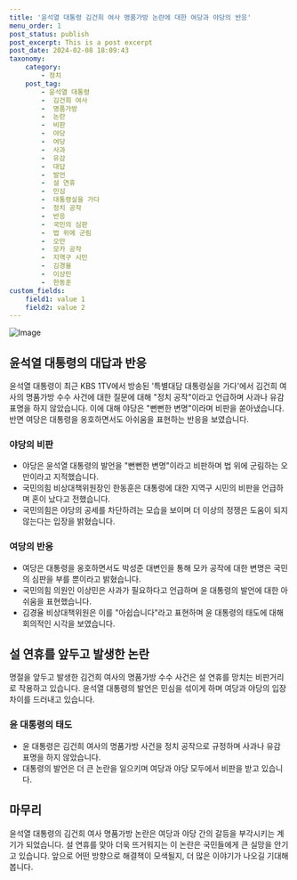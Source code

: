 ```yaml
---
title: '윤석열 대통령 김건희 여사 명품가방 논란에 대한 여당과 야당의 반응'
menu_order: 1
post_status: publish
post_excerpt: This is a post excerpt
post_date: 2024-02-08 18:09:43
taxonomy:
    category:
        - 정치
    post_tag:
        - 윤석열 대통령
        -  김건희 여사
        -  명품가방
        -  논란
        -  비판
        -  야당
        -  여당
        -  사과
        -  유감
        -  대답
        -  발언
        -  설 연휴
        -  민심
        -  대통령실을 가다
        -  정치 공작
        -  반응
        -  국민의 심판
        -  법 위에 군림
        -  오만
        -  모카 공작
        -  지역구 시민
        -  김경율
        -  이상민
        -  한동훈
custom_fields:
    field1: value 1
    field2: value 2
---
```


![Image](https://imgnews.pstatic.net/image/032/2024/02/08/0003278166_001_20240208155401080.jpeg?type=w647)

## 윤석열 대통령의 대답과 반응
윤석열 대통령이 최근 KBS 1TV에서 방송된 '특별대담 대통령실을 가다'에서 김건희 여사의 명품가방 수수 사건에 대한 질문에 대해 "정치 공작"이라고 언급하며 사과나 유감 표명을 하지 않았습니다. 이에 대해 야당은 "뻔뻔한 변명"이라며 비판을 쏟아냈습니다. 반면 여당은 대통령을 옹호하면서도 아쉬움을 표현하는 반응을 보였습니다.
### 야당의 비판
- 야당은 윤석열 대통령의 발언을 "뻔뻔한 변명"이라고 비판하며 법 위에 군림하는 오만이라고 지적했습니다.
- 국민의힘 비상대책위원장인 한동훈은 대통령에 대한 지역구 시민의 비판을 언급하며 혼이 났다고 전했습니다.
- 국민의힘은 야당의 공세를 차단하려는 모습을 보이며 더 이상의 정쟁은 도움이 되지 않는다는 입장을 밝혔습니다.
### 여당의 반응
- 여당은 대통령을 옹호하면서도 박성준 대변인을 통해 모카 공작에 대한 변명은 국민의 심판을 부를 뿐이라고 밝혔습니다.
- 국민의힘 의원인 이상민은 사과가 필요하다고 언급하며 윤 대통령의 발언에 대한 아쉬움을 표현했습니다.
- 김경율 비상대책위원은 이를 "아쉽습니다"라고 표현하며 윤 대통령의 태도에 대해 회의적인 시각을 보였습니다.
## 설 연휴를 앞두고 발생한 논란
명절을 앞두고 발생한 김건희 여사의 명품가방 수수 사건은 설 연휴를 망치는 비판거리로 작용하고 있습니다. 윤석열 대통령의 발언은 민심을 섞이게 하며 여당과 야당의 입장 차이를 드러내고 있습니다.
### 윤 대통령의 태도
- 윤 대통령은 김건희 여사의 명품가방 사건을 정치 공작으로 규정하며 사과나 유감 표명을 하지 않았습니다.
- 대통령의 발언은 더 큰 논란을 일으키며 여당과 야당 모두에서 비판을 받고 있습니다.
## 마무리
윤석열 대통령의 김건희 여사 명품가방 논란은 여당과 야당 간의 갈등을 부각시키는 계기가 되었습니다. 설 연휴를 맞아 더욱 뜨거워지는 이 논란은 국민들에게 큰 실망을 안기고 있습니다. 앞으로 어떤 방향으로 해결책이 모색될지, 더 많은 이야기가 나오길 기대해 봅니다.
